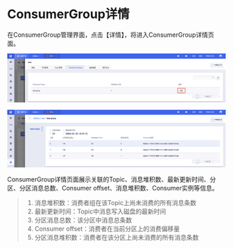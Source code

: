 # ConsumerGroup详情

在ConsumerGroup管理界面，点击【详情】，将进入ConsumerGroup详情页面。

![img](/images/guide/consumergroup/detail_button.png)

![img](/images/guide/consumergroup/detail_view.png)

ConsumerGroup详情页面展示关联的Topic、消息堆积数、最新更新时间、分区、分区消息总数、Consumer offset、消息堆积数、Consumer实例等信息。

> 1. 消息堆积数：消费者组在该Topic上尚未消费的所有消息条数
> 2. 最新更新时间：Topic中消息写入磁盘的最新时间
> 3. 分区消息总数：该分区中消息总条数
> 4. Consumer offset：消费者在当前分区上的消费偏移量
> 5. 分区消息堆积数：消费者在该分区上尚未消费的所有消息条数
